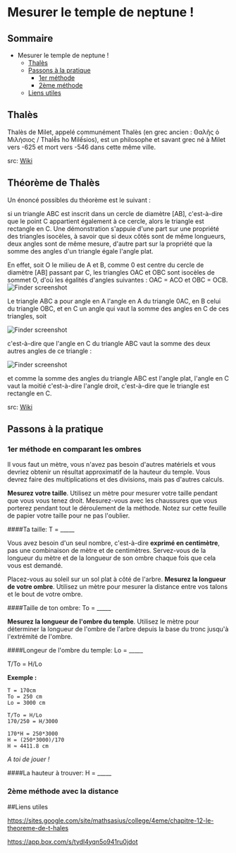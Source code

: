 # Mesurer le temple de neptune !

## Sommaire
* Mesurer le temple de neptune !
  * [Thalès](#thalès)
  * [Passons à la pratique](#passons-à-la-pratique)
    * [1er méthode](#1er-méthode-en-comparant-les-ombres)
    * [2ème méthode](#2ème-méthode-avec-la-distance)
  * [Liens utiles](#liens-utiles)

## Thalès
Thalès de Milet, appelé communément Thalès (en grec ancien : Θαλῆς ὁ Μιλήσιος / Thalễs ho Milếsios), est un philosophe et savant grec né à Milet vers -625 et mort vers -546 dans cette même ville.

src: [Wiki](https://fr.wikipedia.org/wiki/Thal%C3%A8s)

## Théorème de Thalès

Un énoncé possibles du théorème est le suivant :

si un triangle ABC est inscrit dans un cercle de diamètre [AB], c'est-à-dire que le point C appartient également à ce cercle, alors le triangle est rectangle en C.
Une démonstration s'appuie d'une part sur une propriété des triangles isocèles, à savoir que si deux côtés sont de même longueurs, deux angles sont de même mesure, d'autre part sur la propriété que la somme des angles d'un triangle égale l'angle plat.

En effet, soit O le milieu de A et B, comme 0 est centre du cercle de diamètre [AB] passant par C, les triangles OAC et OBC sont isocèles de sommet O, d'où les égalités d'angles suivantes :
OAC = ACO et OBC = OCB.
![Finder screenshot](https://upload.wikimedia.org/math/3/2/e/32e926d9a8673ac23bc2a5f834bdb680.png)

Le triangle ABC a pour angle en A l'angle en A du triangle 0AC, en B celui du triangle OBC, et en C un angle qui vaut la somme des angles en C de ces triangles, soit

![Finder screenshot](https://upload.wikimedia.org/math/7/6/5/76571b592b058141c8c017419cb3a209.png)

c'est-à-dire que l'angle en C du triangle ABC vaut la somme des deux autres angles de ce triangle :

![Finder screenshot](https://upload.wikimedia.org/math/5/a/f/5af62a67eef44b99f4ac07a66df59c76.png)

et comme la somme des angles du triangle ABC est l'angle plat, l'angle en C vaut la moitié c'est-à-dire l'angle droit, c'est-à-dire que le triangle est rectangle en C.

src: [Wiki](https://fr.wikipedia.org/wiki/Thal%C3%A8s)

## Passons à la pratique

### 1er méthode en comparant les ombres

Il vous faut un mètre, vous n'avez pas besoin d'autres matériels et vous devriez obtenir un résultat approximatif de la hauteur du temple. Vous devrez faire des multiplications et des divisions, mais pas d'autres calculs.

**Mesurez votre taille**. Utilisez un mètre pour mesurer votre taille pendant que vous vous tenez droit. Mesurez-vous avec les chaussures que vous porterez pendant tout le déroulement de la méthode. Notez sur cette feuille de papier votre taille pour ne pas l'oublier.

####Ta taille: T = _____

Vous avez besoin d'un seul nombre, c'est-à-dire **exprimé en centimètre**, pas une combinaison de mètre et de centimètres. Servez-vous de la longueur du mètre et de la longueur de son ombre chaque fois que cela vous est demandé.


Placez-vous au soleil sur un sol plat à côté de l'arbre. **Mesurez la longueur de votre ombre**. Utilisez un mètre pour mesurer la distance entre vos talons et le bout de votre ombre.

####Taille de ton ombre: To = _____

**Mesurez la longueur de l'ombre du temple**. Utilisez le mètre pour déterminer la longueur de l'ombre de l'arbre depuis la base du tronc jusqu'à l'extrémité de l'ombre.

####Longeur de l'ombre du temple: Lo = _____

T/To = H/Lo 

**Exemple :**
```
T = 170cm
To = 250 cm
Lo = 3000 cm

T/To = H/Lo
170/250 = H/3000

170*H = 250*3000
H = (250*3000)/170
H ≈ 4411.8 cm
```

*A toi de jouer !*

####La hauteur à trouver: H = _____

### 2ème méthode avec la distance

##Liens utiles

https://sites.google.com/site/mathsasius/college/4eme/chapitre-12-le-theoreme-de-t-hales

https://app.box.com/s/tydl4yqn5o941ru0jdot
